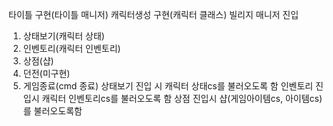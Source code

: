 타이틀 구현(타이틀 매니저)
캐릭터생성 구현(캐릭터 클래스)
빌리지 매니저 진입
1. 상태보기(캐릭터 상태)
2. 인벤토리(캐릭터 인벤토리)
3. 상점(샵)
4. 던전(미구현)
5. 게임종료(cmd 종료)
상태보기 진입 시 캐릭터 상태cs를 불러오도록 함
인벤토리 진입시 캐릭터 인벤토리cs를 불러오도록 함
상점 진입시 샵(게임아이템cs, 아이템cs)를 불러오도록함
